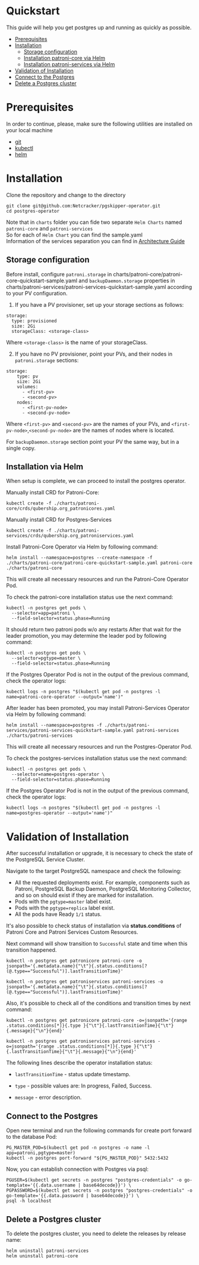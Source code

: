 # Quickstart

This guide will help you get postgres up and running as quickly as possible.

- [Prerequisites](#prerequisites)
- [Installation](#installation)
  * [Storage configuration](#storage-configuration)
  * [Installation patroni-core via Helm](#installation-patroni-core-via-helm)
  * [Installation patroni-services via Helm](#installation-patroni-services-via-helm)
- [Validation of Installation](#validation-of-installation)
- [Connect to the Postgres](#connect-to-the-postgres)
- [Delete a Postgres cluster](#delete-a-postgres-cluster)

# Prerequisites
In order to continue, please, make sure the following utilities are installed on your local machine
* [git](https://git-scm.com/downloads)
* [kubectl](https://kubernetes.io/docs/tasks/tools/)
* [helm](https://helm.sh/docs/intro/install/)

# Installation

Clone the repository and change to the directory
```
git clone git@github.com:Netcracker/pgskipper-operator.git
cd postgres-operator
```
Note that in `charts` folder you can fide two separate `Helm Charts` named `patroni-core` and `patroni-services`  
So for each of `Helm Chart` you can find the sample.yaml  
Information of the services separation you can find in [Architecture Guide](/docs/public/architecture.md#postgres-operator)


## Storage configuration
Before install, configure `patroni.storage` in charts/patroni-core/patroni-core-quickstart-sample.yaml and `backupDaemon.storage` properties in charts/patroni-services/patroni-services-quickstart-sample.yaml
according to your PV configuration.

1. If you have a PV provisioner, set up your storage sections as follows:
```
storage:
  type: provisioned
  size: 2Gi
  storageClass: <storage-class>
```
Where `<storage-class>` is the name of your storageClass.

2. If you have no PV provisioner, point your PVs, and their nodes in `patroni.storage` sections:
```
storage:
    type: pv
    size: 2Gi
    volumes:
      - <first-pv>
      - <second-pv>
    nodes:
      - <first-pv-node>
      - <second-pv-node>
```
Where `<first-pv>` and `<second-pv>` are the names of your PVs, and `<first-pv-node>`,`<second-pv-node>` are the names of nodes where is located.

For `backupDaemon.storage` section point your PV the same way, but in a single copy. 

## Installation via Helm

When setup is complete, we can proceed to install the postgres operator.

Manually install CRD for Patroni-Core:
```
kubectl create -f ./charts/patroni-core/crds/qubership.org_patronicores.yaml
```
Manually install CRD for Postgres-Services
```
kubectl create -f ./charts/patroni-services/crds/qubership.org_patroniservices.yaml
```

Install Patroni-Core Operator via Helm by following command:
```
helm install --namespace=postgres --create-namespace -f ./charts/patroni-core/patroni-core-quickstart-sample.yaml patroni-core ./charts/patroni-core
```
This will create all necessary resources and run the Patroni-Core Operator Pod.

To check the patroni-core installation status use the next command:
```
kubectl -n postgres get pods \
  --selector=app=patroni \
  --field-selector=status.phase=Running
```

It should return two patroni pods w/o any restarts
After that wait for the leader promotion, you may determine the leader pod by following command:
```
kubectl -n postgres get pods \
  --selector=pgtype=master \
  --field-selector=status.phase=Running
```

If the Postgres Operator Pod is not in the output of the previous command, check the operator logs:
```
kubectl logs -n postgres "$(kubectl get pod -n postgres -l name=patroni-core-operator --output='name')"
```

After leader has been promoted, you may install Patroni-Services Operator via Helm by following command:
```
helm install --namespace=postgres -f ./charts/patroni-services/patroni-services-quickstart-sample.yaml patroni-services ./charts/patroni-services
```
This will create all necessary resources and run the Postgres-Operator Pod.

To check the postgres-services installation status use the next command:
```
kubectl -n postgres get pods \
  --selector=name=postgres-operator \
  --field-selector=status.phase=Running
```

If the Postgres Operator Pod is not in the output of the previous command, check the operator logs:
```
kubectl logs -n postgres "$(kubectl get pod -n postgres -l name=postgres-operator --output='name')"
```


# Validation of Installation

After successful installation or upgrade, it is necessary to check the state of the PostgreSQL Service Cluster.

Navigate to the target PostgreSQL namespace and check the following:

* All the requested deployments exist. For example, components such as Patroni, PostgreSQL Backup Daemon, PostgreSQL Monitoring Collector, and so on should exist if they are marked for installation.
* Pods with the `pgtype=master` label exist.
* Pods with the `pgtype=replica` label exist.
* All the pods have Ready `1/1` status.

It's also possible to check status of installation via **status.conditions** of Patroni Core and Patroni Services Custom Resources.

Next command will show transition to `Successful` state and time when this transition happened.

```
kubectl -n postgres get patronicore patroni-core -o jsonpath='{.metadata.name}{"\t"}{.status.conditions[?(@.type=="Successful")].lastTransitionTime}'
```

```
kubectl -n postgres get patroniservices patroni-services -o jsonpath='{.metadata.name}{"\t"}{.status.conditions[?(@.type=="Successful")].lastTransitionTime}'
```

Also, it's possible to check all of the conditions and transition times by next command:

```
kubectl -n postgres get patronicore patroni-core -o=jsonpath='{range .status.conditions[*]}{.type }{"\t"}{.lastTransitionTime}{"\t"}{.message}{"\n"}{end}'
```


```
kubectl -n postgres get patroniservices patroni-services -o=jsonpath='{range .status.conditions[*]}{.type }{"\t"}{.lastTransitionTime}{"\t"}{.message}{"\n"}{end}'
```

The following lines describe the operator installation status:


* `lastTransitionTime` - status update timestamp.

* `type` - possible values are: In progress, Failed, Success.

* `message` - error description.

## Connect to the Postgres

Open new terminal and run the following commands for create port forward to the database Pod:
```
PG_MASTER_POD=$(kubectl get pod -n postgres -o name -l app=patroni,pgtype=master)
kubectl -n postgres port-forward "${PG_MASTER_POD}" 5432:5432
```

Now, you can establish connection with Postgres via psql:
```
PGUSER=$(kubectl get secrets -n postgres "postgres-credentials" -o go-template='{{.data.username | base64decode}}') \
PGPASSWORD=$(kubectl get secrets -n postgres "postgres-credentials" -o go-template='{{.data.password | base64decode}}') \
psql -h localhost
```


## Delete a Postgres cluster
To delete the postgres cluster, you need to delete the releases by release name:
```
helm uninstall patroni-services
helm uninstall patroni-core
```
